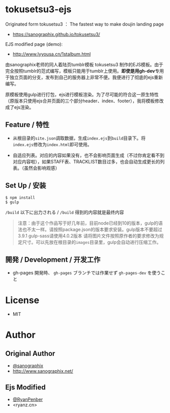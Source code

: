 # tokusetsu3-ejs
Originated form tokusetsu3 ：
The fastest way to make doujin landing page

- <https://sanographix.github.io/tokusetsu3/>

EJS modified page (demo):
- <http://www.lyyousa.cn/1stalbum.html>

由sanographix老师的同人着陆页tumblr模板 tokusetsu3 制作的EJS模板。由于完全按照tumblr的范式编写，模板只能用于tumblr上使用。**即使是用gh-dev**专用于独立页面的分支，发布到自己的服务器上非常不便。我便进行了彻底的ejs重新编写。

原模板使用gulp进行打包，ejs进行模板渲染。为了尽可能的符合这一原生特性（原版本只使用ejs合并页面的三个部分header、index、footer），我将模板修改成了ejs渲染。

## Feature / 特性

- 从根目录的`site.json`调取数据，生成`index.ejs`到`build`目录下。将`index.ejs`修改为`index.html`即可使用。

- 自适应列表。对应的内容如果没有，也不会影响页面生成（不过你肯定看不到对应内容啦），如果STAFF表、TRACKLIST数目过多，也会自动生成更长的列表。（虽然会影响观感）


## Set Up / 安装

    $ npm install
    $ gulp

`/build` 以下に出力される / `/build` 得到的内容就是最终内容

> 注意：由于这个作品写于好几年前，目前node已经到10的版本，gulp的语法也不太一样。请按照package.json的版本要求安装。gulp版本不要超过3.9.1
> gulp-sass请使用4.0.2版本
> 请将图片文件按照原作者的要求修改为规定尺寸。可以先放在根目录的`images`目录里，gulp会自动进行压缩工作。

## 開発 / Development / 开发工作

- gh-pages 開発時、 `gh-pages` ブランチでは作業せず `gh-pages-dev` を使うこと

# License

- MIT

# Author

## Original Author
- [@sanographix](https://twitter.com/sanographix)
- <http://www.sanographix.net/>

## Ejs Modified
- [@RyanPenber](http://ryanz.cn)
- <ryanz.cn>


